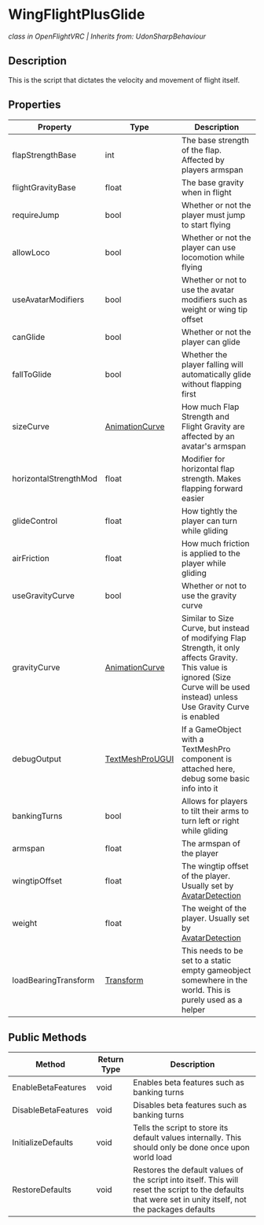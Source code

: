 # WingFlightPlusGlide
*class in OpenFlightVRC | Inherits from: UdonSharpBehaviour*

## Description
This is the script that dictates the velocity and movement of flight itself.

## Properties
| Property | Type | Description |
|-|-|-|
| flapStrengthBase | int | The base strength of the flap. Affected by players armspan |
| flightGravityBase | float | The base gravity when in flight |
| requireJump | bool | Whether or not the player must jump to start flying |
| allowLoco | bool | Whether or not the player can use locomotion while flying |
| useAvatarModifiers | bool | Whether or not to use the avatar modifiers such as weight or wing tip offset |
| canGlide | bool | Whether or not the player can glide |
| fallToGlide | bool | Whether the player falling will automatically glide without flapping first |
| sizeCurve | [AnimationCurve](https://docs.unity3d.com/ScriptReference/AnimationCurve.html) | How much Flap Strength and Flight Gravity are affected by an avatar's armspan |
| horizontalStrengthMod | float | Modifier for horizontal flap strength. Makes flapping forward easier |
| glideControl | float | How tightly the player can turn while gliding |
| airFriction | float | How much friction is applied to the player while gliding |
| useGravityCurve | bool | Whether or not to use the gravity curve |
| gravityCurve | [AnimationCurve](https://docs.unity3d.com/ScriptReference/AnimationCurve.html) | Similar to Size Curve, but instead of modifying Flap Strength, it only affects Gravity. This value is ignored (Size Curve will be used instead) unless Use Gravity Curve is enabled |
| debugOutput | [TextMeshProUGUI](https://docs.unity3d.com/Packages/com.unity.textmeshpro@1.1/api/TMPro.TextMeshProUGUI.html) | If a GameObject with a TextMeshPro component is attached here, debug some basic info into it |
| bankingTurns | bool | Allows for players to tilt their arms to turn left or right while gliding |
| armspan | float | The armspan of the player |
| wingtipOffset | float | The wingtip offset of the player. Usually set by [AvatarDetection](/ScriptReference/Detection/AvatarDetection.md) |
| weight | float | The weight of the player. Usually set by [AvatarDetection](/ScriptReference/Detection/AvatarDetection.md) |
| loadBearingTransform | [Transform](https://docs.unity3d.com/ScriptReference/Transform.html) | This needs to be set to a static empty gameobject somewhere in the world. This is purely used as a helper |

## Public Methods
| Method | Return Type | Description |
|-|-|-|
| EnableBetaFeatures | void | Enables beta features such as banking turns |
| DisableBetaFeatures | void | Disables beta features such as banking turns |
| InitializeDefaults | void | Tells the script to store its default values internally. This should only be done once upon world load |
| RestoreDefaults | void | Restores the default values of the script into itself. This will reset the script to the defaults that were set in unity itself, not the packages defaults |
